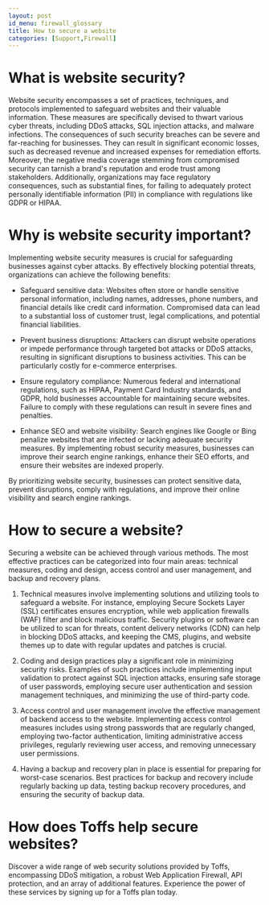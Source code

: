 ```yaml
---
layout: post
id_menu: firewall_glossary
title: How to secure a website
categories: [Support,Firewall]
---
```

# What is website security?
Website security encompasses a set of practices, techniques, and protocols implemented to safeguard websites and their valuable information. These measures are specifically devised to thwart various cyber threats, including DDoS attacks, SQL injection attacks, and malware infections. The consequences of such security breaches can be severe and far-reaching for businesses. They can result in significant economic losses, such as decreased revenue and increased expenses for remediation efforts. Moreover, the negative media coverage stemming from compromised security can tarnish a brand's reputation and erode trust among stakeholders. Additionally, organizations may face regulatory consequences, such as substantial fines, for failing to adequately protect personally identifiable information (PII) in compliance with regulations like GDPR or HIPAA.

# Why is website security important?
Implementing website security measures is crucial for safeguarding businesses against cyber attacks. By effectively blocking potential threats, organizations can achieve the following benefits:

- Safeguard sensitive data: Websites often store or handle sensitive personal information, including names, addresses, phone numbers, and financial details like credit card information. Compromised data can lead to a substantial loss of customer trust, legal complications, and potential financial liabilities.

- Prevent business disruptions: Attackers can disrupt website operations or impede performance through targeted bot attacks or DDoS attacks, resulting in significant disruptions to business activities. This can be particularly costly for e-commerce enterprises.

- Ensure regulatory compliance: Numerous federal and international regulations, such as HIPAA, Payment Card Industry standards, and GDPR, hold businesses accountable for maintaining secure websites. Failure to comply with these regulations can result in severe fines and penalties.

- Enhance SEO and website visibility: Search engines like Google or Bing penalize websites that are infected or lacking adequate security measures. By implementing robust security measures, businesses can improve their search engine rankings, enhance their SEO efforts, and ensure their websites are indexed properly.

By prioritizing website security, businesses can protect sensitive data, prevent disruptions, comply with regulations, and improve their online visibility and search engine rankings.

# How to secure a website?
Securing a website can be achieved through various methods. The most effective practices can be categorized into four main areas: technical measures, coding and design, access control and user management, and backup and recovery plans.

1. Technical measures involve implementing solutions and utilizing tools to safeguard a website. For instance, employing Secure Sockets Layer (SSL) certificates ensures encryption, while web application firewalls (WAF) filter and block malicious traffic. Security plugins or software can be utilized to scan for threats, content delivery networks (CDN) can help in blocking DDoS attacks, and keeping the CMS, plugins, and website themes up to date with regular updates and patches is crucial.

2. Coding and design practices play a significant role in minimizing security risks. Examples of such practices include implementing input validation to protect against SQL injection attacks, ensuring safe storage of user passwords, employing secure user authentication and session management techniques, and minimizing the use of third-party code.

3. Access control and user management involve the effective management of backend access to the website. Implementing access control measures includes using strong passwords that are regularly changed, employing two-factor authentication, limiting administrative access privileges, regularly reviewing user access, and removing unnecessary user permissions.

4. Having a backup and recovery plan in place is essential for preparing for worst-case scenarios. Best practices for backup and recovery include regularly backing up data, testing backup recovery procedures, and ensuring the security of backup data.

# How does Toffs help secure websites?
Discover a wide range of web security solutions provided by Toffs, encompassing DDoS mitigation, a robust Web Application Firewall, API protection, and an array of additional features. Experience the power of these services by signing up for a Toffs plan today.